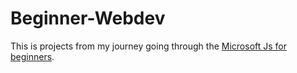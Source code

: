 <h1>Beginner-Webdev</h1>
This is projects from my journey going through the <a href="https://github.com/microsoft/Web-Dev-For-Beginners">Microsoft Js for beginners</a>.
